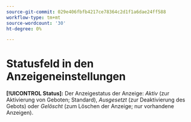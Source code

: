 ```yaml
---
source-git-commit: 029e406fbfb4217ce78364c2d1f1a6dae24ff588
workflow-type: tm+mt
source-wordcount: '30'
ht-degree: 0%

---
```

# Statusfeld in den Anzeigeneinstellungen

**[!UICONTROL Status]:** Der Anzeigestatus der Anzeige: *Aktiv* (zur Aktivierung von Geboten; Standard), *Ausgesetzt* (zur Deaktivierung des Gebots) oder *Gelöscht* (zum Löschen der Anzeige; nur vorhandene Anzeigen).
